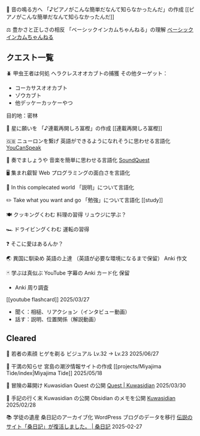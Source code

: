 




🎹 音の鳴る方へ
「♪ピアノがこんな簡単だなんて知らなかったんだ」の作成
[[ピアノがこんな簡単だなんて知らなかったんだ]]


⚖️ 豊かさと正しさの相反
「ベーシックインカムちゃんねる」の理解
[ベーシックインカムちゃんねる](https://www.youtube.com/@basicincom)

## クエスト一覧


🪲 甲虫王者は何処
ヘラクレスオオカブトの捕獲
その他ターゲット：
- コーカサスオオカブト
- ゾウカブト
- 他デッケーカッケーやつ

目的地：密林


🧞 星に願いを
「♪連載再開しろ冨樫」の作成
[[連載再開しろ冨樫]]


🇬🇧 ニューロンを繋げ
英語ができるようになれそうに思わせる言語化
[YouCanSpeak](https://youcanspeak.net/)


🎼 奏でましょうや
音楽を簡単に思わせる言語化
[SoundQuest](https://soundquest.jp/quest/)


🖥️ 集まれ叡智
Web プログラミングの面白さを言語化


🤔 In this complecated world
「説明」について言語化


✏️ Take what you want and go
「勉強」について言語化
[[study]]


🍽️ クッキングくわむ
料理の習得
リュウジに学ぶ？


🏎️ ドライビングくわむ
運転の習得


❓ そこに愛はあるんか？


🌏 異国に馴染め
英語の上達
（英語が必要な環境になるまで保留）
Anki
作文


🃏 学ぶは真似ぶ
YouTube 字幕の Anki カード化
保留
- Anki 周り調査

[[youtube flashcard]]
2025/03/27

- 聞く：相槌、リアクション（インタビュー動画）
- 話す：説明、位置関係（解説動画）


## Cleared
🧔 若者の素顔
ヒゲを剃る
ビジュアル Lv.32 → Lv.23
2025/06/27


🌊 干満の知らせ
宮島の潮汐情報サイトの作成
[[projects/Miyajima Tide/index|Miyajima Tide]]
2025/05/18


🌄 冒険の幕開け
Kuwasidian Quest の公開
[Quest | Kuwasidian](https://noy4.github.io/kuwasidian/quest.html)
2025/03/30


📝 手記の行く末
Kuwasidian の公開
Obsidian のメモを公開
[Kuwasidian](https://noy4.github.io/kuwasidian/)
2025/02/28


📚 学徒の遺産
桑日記のアーカイブ化
WordPress ブログのデータを移行
[伝説のサイト「桑日記」が復活しました。 | 桑日記](https://noy4.github.io/wordpress-archive/posts/kuwanikki-again.html)
2025-02-27